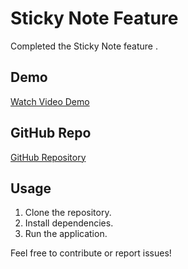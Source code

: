 # Sticky Note Feature

Completed the Sticky Note feature .

## Demo
[Watch Video Demo](https://screenrec.com/share/ywelbrUIjM)

## GitHub Repo
[GitHub Repository](https://github.com/arunrajak1/Board-app)

## Usage
1. Clone the repository.
2. Install dependencies.
3. Run the application.

Feel free to contribute or report issues!
